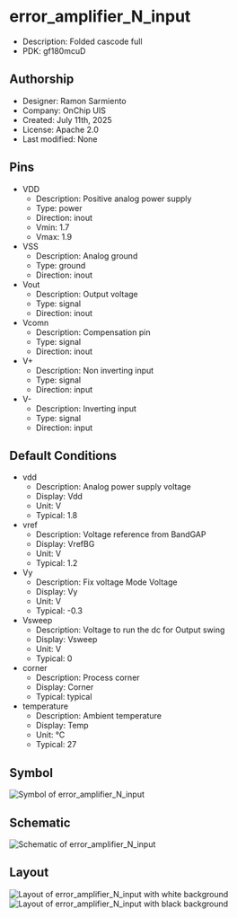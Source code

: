 # error_amplifier_N_input

- Description: Folded cascode full
- PDK: gf180mcuD

## Authorship

- Designer: Ramon Sarmiento
- Company: OnChip UIS
- Created: July 11th, 2025
- License: Apache 2.0
- Last modified: None

## Pins

- VDD
  + Description: Positive analog power supply
  + Type: power
  + Direction: inout
  + Vmin: 1.7
  + Vmax: 1.9
- VSS
  + Description: Analog ground
  + Type: ground
  + Direction: inout
- Vout
  + Description: Output voltage
  + Type: signal
  + Direction: inout
- Vcomn
  + Description: Compensation pin
  + Type: signal
  + Direction: inout
- V+
  + Description: Non inverting input
  + Type: signal
  + Direction: input
- V-
  + Description: Inverting input
  + Type: signal
  + Direction: input

## Default Conditions

- vdd
  + Description: Analog power supply voltage
  + Display: Vdd
  + Unit: V
  + Typical: 1.8
- vref
  + Description: Voltage reference from BandGAP
  + Display: VrefBG
  + Unit: V
  + Typical: 1.2
- Vy
  + Description: Fix voltage Mode Voltage
  + Display: Vy
  + Unit: V
  + Typical: -0.3
- Vsweep
  + Description: Voltage to run the dc for Output swing
  + Display: Vsweep
  + Unit: V
  + Typical: 0
- corner
  + Description: Process corner
  + Display: Corner
  + Typical: typical
- temperature
  + Description: Ambient temperature
  + Display: Temp
  + Unit: °C
  + Typical: 27

## Symbol

![Symbol of error_amplifier_N_input](error_amplifier_N_input_symbol.svg)

## Schematic

![Schematic of error_amplifier_N_input](error_amplifier_N_input_schematic.svg)

## Layout

![Layout of error_amplifier_N_input with white background](error_amplifier_N_input_w.png)
![Layout of error_amplifier_N_input with black background](error_amplifier_N_input_b.png)
